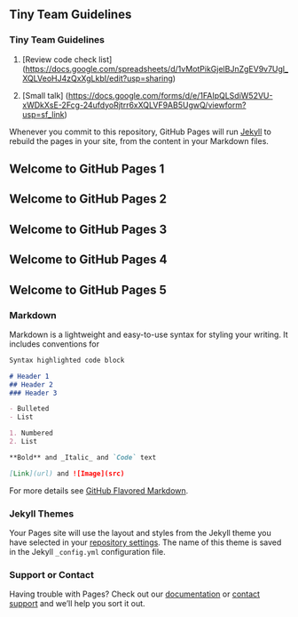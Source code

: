 ## Tiny Team Guidelines

### Tiny Team Guidelines

1. [Review code check list] (https://docs.google.com/spreadsheets/d/1vMotPikGjelBJnZgEV9v7Ugl_XQLVeoHJ4zQxXgLkbI/edit?usp=sharing)

2. [Small talk] (https://docs.google.com/forms/d/e/1FAIpQLSdiW52VU-xWDkXsE-2Fcg-24ufdyoRjtrr6xXQLVF9AB5UgwQ/viewform?usp=sf_link)

Whenever you commit to this repository, GitHub Pages will run [Jekyll](https://jekyllrb.com/) to rebuild the pages in your site, from the content in your Markdown files.
## Welcome to GitHub Pages 1
## Welcome to GitHub Pages 2
## Welcome to GitHub Pages 3
## Welcome to GitHub Pages 4
## Welcome to GitHub Pages 5
### Markdown

Markdown is a lightweight and easy-to-use syntax for styling your writing. It includes conventions for

```markdown
Syntax highlighted code block

# Header 1
## Header 2
### Header 3

- Bulleted
- List

1. Numbered
2. List

**Bold** and _Italic_ and `Code` text

[Link](url) and ![Image](src)
```

For more details see [GitHub Flavored Markdown](https://guides.github.com/features/mastering-markdown/).

### Jekyll Themes

Your Pages site will use the layout and styles from the Jekyll theme you have selected in your [repository settings](https://github.com/simplesoft-duongdt3/TinyTeamGuidelines/settings). The name of this theme is saved in the Jekyll `_config.yml` configuration file.

### Support or Contact

Having trouble with Pages? Check out our [documentation](https://help.github.com/categories/github-pages-basics/) or [contact support](https://github.com/contact) and we’ll help you sort it out.
